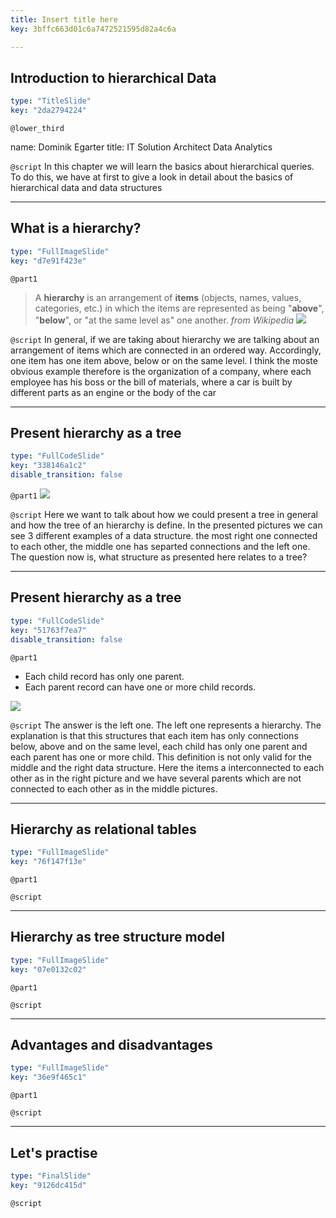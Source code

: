 ```yaml
---
title: Insert title here
key: 3bffc663d01c6a7472521595d82a4c6a

---
```

## Introduction to hierarchical Data

```yaml
type: "TitleSlide"
key: "2da2794224"
```

`@lower_third`

name: Dominik Egarter
title: IT Solution Architect Data Analytics


`@script`
In this chapter we will learn the basics about hierarchical queries. To do this, we have at first to give a look in detail about the basics of hierarchical data and data structures


---
## What is a hierarchy?

```yaml
type: "FullImageSlide"
key: "d7e91f423e"
```

`@part1`
> A **hierarchy** is an arrangement of **items** 
(objects, names, values, categories, etc.) in which the items are represented as being "**above**", "**below**", or "at the same level as" one another.
_from Wikipedia_
![](https://assets.datacamp.com/production/repositories/4213/datasets/bb9182cfc37b4d0abc3290a77b91330a7ef9af91/hierarchyGeneral.jpg)


`@script`
In general, if we are taking about hierarchy we are talking about an arrangement of items which are connected in an ordered way. Accordingly, one item has one item above, below or on the same level. I think the moste obvious example therefore is the organization of a company, where each employee has his boss or the bill of materials, where a car is built by different parts as an engine or the body of the car


---
## Present hierarchy as a tree

```yaml
type: "FullCodeSlide"
key: "338146a1c2"
disable_transition: false
```

`@part1`
![](https://assets.datacamp.com/production/repositories/4213/datasets/64b5ed02c0f1ff079c3d1779faaa6d13c4bfeec7/differentStructures.png)


`@script`
Here we want to talk about how we could present a tree in general and how the tree of an hierarchy is define. In the presented pictures we can see 3 different examples of a data structure. the most right one connected to each other, the middle one has separted connections and the left one. The question now is, what structure as presented here relates to a tree?


---
## Present hierarchy as a tree

```yaml
type: "FullCodeSlide"
key: "51763f7ea7"
disable_transition: false
```

`@part1`
- Each child record has only one parent.
- Each parent record can have one or more child records.

![](https://assets.datacamp.com/production/repositories/4213/datasets/36906347a2c4fb68d4de6c053410229d3d4924d0/compareStructure.png)


`@script`
The answer is the left one. The left one represents a hierarchy. The explanation is that this structures that each item has only connections below, above and on the same level, each child has only one parent and each parent has one or more child. This definition is not only valid for the middle and the right data structure. Here the items a interconnected to each other as in the right picture and we have several parents which are not connected to each other as in the middle pictures.


---
## Hierarchy as relational tables

```yaml
type: "FullImageSlide"
key: "76f147f13e"
```

`@part1`



`@script`



---
## Hierarchy as tree structure model

```yaml
type: "FullImageSlide"
key: "07e0132c02"
```

`@part1`



`@script`



---
## Advantages and disadvantages

```yaml
type: "FullImageSlide"
key: "36e9f465c1"
```

`@part1`



`@script`



---
## Let's practise

```yaml
type: "FinalSlide"
key: "9126dc415d"
```

`@script`


